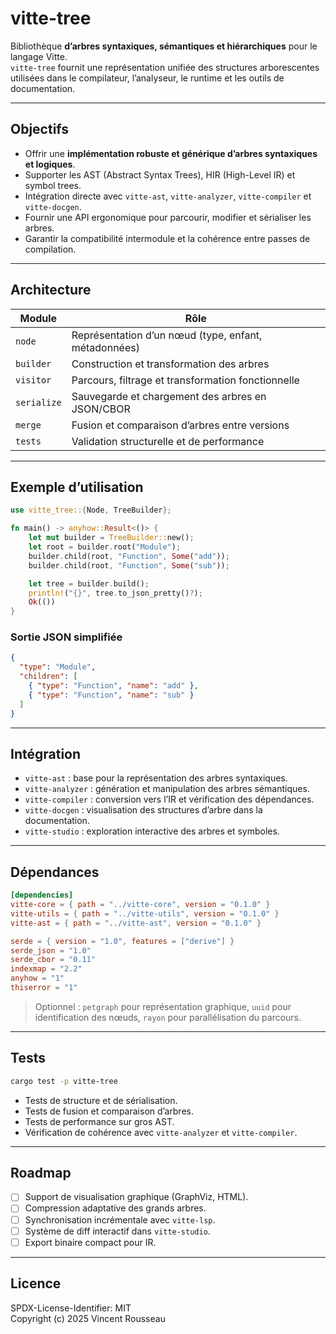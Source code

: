 

# vitte-tree

Bibliothèque **d’arbres syntaxiques, sémantiques et hiérarchiques** pour le langage Vitte.  
`vitte-tree` fournit une représentation unifiée des structures arborescentes utilisées dans le compilateur, l’analyseur, le runtime et les outils de documentation.

---

## Objectifs

- Offrir une **implémentation robuste et générique d’arbres syntaxiques et logiques**.  
- Supporter les AST (Abstract Syntax Trees), HIR (High-Level IR) et symbol trees.  
- Intégration directe avec `vitte-ast`, `vitte-analyzer`, `vitte-compiler` et `vitte-docgen`.  
- Fournir une API ergonomique pour parcourir, modifier et sérialiser les arbres.  
- Garantir la compatibilité intermodule et la cohérence entre passes de compilation.

---

## Architecture

| Module        | Rôle |
|---------------|------|
| `node`        | Représentation d’un nœud (type, enfant, métadonnées) |
| `builder`     | Construction et transformation des arbres |
| `visitor`     | Parcours, filtrage et transformation fonctionnelle |
| `serialize`   | Sauvegarde et chargement des arbres en JSON/CBOR |
| `merge`       | Fusion et comparaison d’arbres entre versions |
| `tests`       | Validation structurelle et de performance |

---

## Exemple d’utilisation

```rust
use vitte_tree::{Node, TreeBuilder};

fn main() -> anyhow::Result<()> {
    let mut builder = TreeBuilder::new();
    let root = builder.root("Module");
    builder.child(root, "Function", Some("add"));
    builder.child(root, "Function", Some("sub"));

    let tree = builder.build();
    println!("{}", tree.to_json_pretty()?);
    Ok(())
}
```

### Sortie JSON simplifiée

```json
{
  "type": "Module",
  "children": [
    { "type": "Function", "name": "add" },
    { "type": "Function", "name": "sub" }
  ]
}
```

---

## Intégration

- `vitte-ast` : base pour la représentation des arbres syntaxiques.  
- `vitte-analyzer` : génération et manipulation des arbres sémantiques.  
- `vitte-compiler` : conversion vers l’IR et vérification des dépendances.  
- `vitte-docgen` : visualisation des structures d’arbre dans la documentation.  
- `vitte-studio` : exploration interactive des arbres et symboles.

---

## Dépendances

```toml
[dependencies]
vitte-core = { path = "../vitte-core", version = "0.1.0" }
vitte-utils = { path = "../vitte-utils", version = "0.1.0" }
vitte-ast = { path = "../vitte-ast", version = "0.1.0" }

serde = { version = "1.0", features = ["derive"] }
serde_json = "1.0"
serde_cbor = "0.11"
indexmap = "2.2"
anyhow = "1"
thiserror = "1"
```

> Optionnel : `petgraph` pour représentation graphique, `uuid` pour identification des nœuds, `rayon` pour parallélisation du parcours.

---

## Tests

```bash
cargo test -p vitte-tree
```

- Tests de structure et de sérialisation.  
- Tests de fusion et comparaison d’arbres.  
- Tests de performance sur gros AST.  
- Vérification de cohérence avec `vitte-analyzer` et `vitte-compiler`.

---

## Roadmap

- [ ] Support de visualisation graphique (GraphViz, HTML).  
- [ ] Compression adaptative des grands arbres.  
- [ ] Synchronisation incrémentale avec `vitte-lsp`.  
- [ ] Système de diff interactif dans `vitte-studio`.  
- [ ] Export binaire compact pour IR.

---

## Licence

SPDX-License-Identifier: MIT  
Copyright (c) 2025 Vincent Rousseau